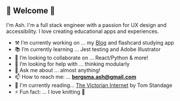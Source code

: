 ## 🌻 Welcome 🌻 

I'm Ash. I'm a full stack engineer with a passion for UX design and accessibility. I love creating educational apps and experiences. 

- ⚒ I’m currently working on ... my [Blog](https://dev.to/ash_bergs) and flashcard studying app
- 📚 I’m currently learning ... Jest testing and Adobe Illustrator
- 👯 I’m looking to collaborate on ... React/Python & more!
- 🤔 I’m looking for help with ... thinking modularly
- 💬 Ask me about ... almost anything! 
- 📫 How to reach me: ... **bergsma.ash@gmail.com** 
- 📖 I'm currently reading... [The Victorian Internet](https://www.amazon.com/Victorian-Internet-Remarkable-Nineteenth-line/dp/162040592X) by Tom Standage
- ⚡ Fun fact: ... I love knitting 🧶

